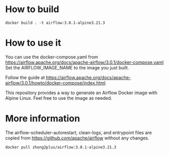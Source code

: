 # How to build
```
docker build . -t airflow:3.0.1-alpine3.21.3
```

# How to use it
You can use the docker-compose.yaml from https://airflow.apache.org/docs/apache-airflow/3.0.1/docker-compose.yaml
Set the AIRFLOW_IMAGE_NAME to the image you just built.

Follow the guide at https://airflow.apache.org/docs/apache-airflow/3.0.1/howto/docker-compose/index.html.

This repository provides a way to generate an Airflow Docker image with Alpine Linux. Feel free to use the image as needed.

# More information
The airflow-scheduler-autorestart, clean-logs, and entrypoint files are copied from https://github.com/apache/airflow without any changes.
```
docker pull zhong2plus/airflow:3.0.1-alpine3.21.3
```

